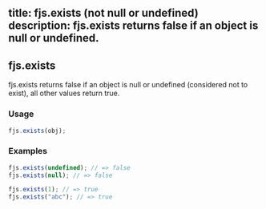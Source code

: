 title: fjs.exists (not null or undefined)
description: fjs.exists returns false if an object is null or undefined.
---

## fjs.exists

fjs.exists returns false if an object is null or undefined (considered not to exist), all other values return true.
### Usage

```js
fjs.exists(obj);
```

### Examples

```js
fjs.exists(undefined); // => false
fjs.exists(null); // => false

fjs.exists(1); // => true
fjs.exists("abc"); // => true
```
